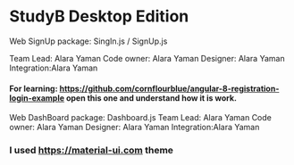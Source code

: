 # StudyB Desktop Edition
Web SignUp package: SingIn.js / SignUp.js

Team Lead: Alara Yaman
Code owner: Alara Yaman
Designer: Alara Yaman
Integration:Alara Yaman

#### For learning: https://github.com/cornflourblue/angular-8-registration-login-example open this one and understand how it is work. ####


Web DashBoard package: Dashboard.js
Team Lead: Alara Yaman
Code owner: Alara Yaman
Designer: Alara Yaman
Integration:Alara Yaman

### I used https://material-ui.com theme 

